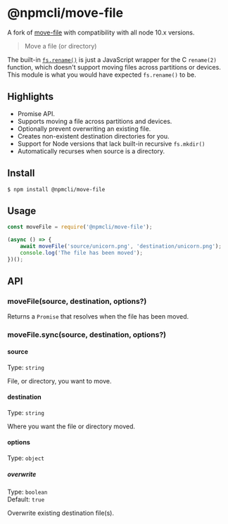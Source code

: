# @npmcli/move-file

A fork of [move-file](https://github.com/sindresorhus/move-file) with compatibility with all node 10.x versions.

> Move a file (or directory)

The built-in
[`fs.rename()`](https://nodejs.org/api/fs.html#fs_fs_rename_oldpath_newpath_callback)
is just a JavaScript wrapper for the C `rename(2)` function, which doesn't support moving files across partitions or
devices. This module is what you would have expected `fs.rename()` to be.

## Highlights

- Promise API.
- Supports moving a file across partitions and devices.
- Optionally prevent overwriting an existing file.
- Creates non-existent destination directories for you.
- Support for Node versions that lack built-in recursive `fs.mkdir()`
- Automatically recurses when source is a directory.

## Install

```
$ npm install @npmcli/move-file
```

## Usage

```js
const moveFile = require('@npmcli/move-file');

(async () => {
	await moveFile('source/unicorn.png', 'destination/unicorn.png');
	console.log('The file has been moved');
})();
```

## API

### moveFile(source, destination, options?)

Returns a `Promise` that resolves when the file has been moved.

### moveFile.sync(source, destination, options?)

#### source

Type: `string`

File, or directory, you want to move.

#### destination

Type: `string`

Where you want the file or directory moved.

#### options

Type: `object`

##### overwrite

Type: `boolean`\
Default: `true`

Overwrite existing destination file(s).
